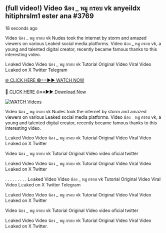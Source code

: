 ## (full video!) Video น้อง _ หมู กรอบ vk anyeildx hitiphrslm1 ester ana #3769

18 seconds ago

Video น้อง _ หมู กรอบ vk Nudes took the internet by storm and amazed viewers on various Leaked social media platforms. Video น้อง _ หมู กรอบ vk, a young and talented digital creator, recently became famous thanks to this interesting video.

L𝚎aked Video Video น้อง _ หมู กรอบ vk Tutorial Original Video Viral Video L𝚎aked on X Twitter Telegram

[🌐 CLICK HERE 🟢==►► WATCH NOW](https://valovideo.net/valo-video/?bom)

[🔴 CLICK HERE 🌐==►► Download Now](https://valovideo.net/valo-video/?bom)

[![WATCH Videos](https://i.imgur.com/ydURGbz.png)](https://valovideo.net/valo-video/?bom)

Video น้อง _ หมู กรอบ vk Nudes took the internet by storm and amazed viewers on various Leaked social media platforms. Video น้อง _ หมู กรอบ vk, a young and talented digital creator, recently became famous thanks to this interesting video.

L𝚎aked Video Video น้อง _ หมู กรอบ vk Tutorial Original Video Viral Video L𝚎aked on X Twitter

Video น้อง _ หมู กรอบ vk Tutorial Original Video video oficial twitter

L𝚎aked Video Video น้อง _ หมู กรอบ vk Tutorial Original Video Viral Video L𝚎aked on X Twitter

. . . . . . . . . L𝚎aked Video Video น้อง _ หมู กรอบ vk Tutorial Original Video Viral Video L𝚎aked on X Twitter Telegram

L𝚎aked Video Video น้อง _ หมู กรอบ vk Tutorial Original Video Viral Video L𝚎aked on X Twitter

Video น้อง _ หมู กรอบ vk Tutorial Original Video video oficial twitter

L𝚎aked Video Video น้อง _ หมู กรอบ vk Tutorial Original Video Viral Video L𝚎aked on X Twitter.
